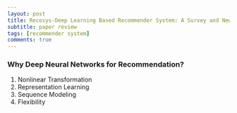```yaml
---
layout: post
title: Recosys-Deep Learning Based Recommender System: A Survey and New Perspectives
subtitle: paper review
tags: [recommender system]
comments: true
---
```


### Why Deep Neural Networks for Recommendation?
1. Nonlinear Transformation
2. Representation Learning
3. Sequence Modeling
4. Flexibility
